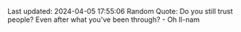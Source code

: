Last updated: 2024-04-05 17:55:06
Random Quote: Do you still trust people? Even after what you've been through? - Oh Il-nam